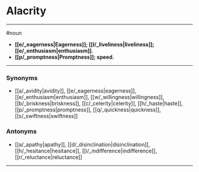 # Alacrity
---
#noun
- **[[e/_eagerness|Eagerness]]; [[l/_liveliness|liveliness]]; [[e/_enthusiasm|enthusiasm]].**
- **[[p/_promptness|Promptness]]; speed.**
---
### Synonyms
- [[a/_avidity|avidity]], [[e/_eagerness|eagerness]], [[e/_enthusiasm|enthusiasm]], [[w/_willingness|willingness]], [[b/_briskness|briskness]], [[c/_celerity|celerity]], [[h/_haste|haste]], [[p/_promptness|promptness]], [[q/_quickness|quickness]], [[s/_swiftness|swiftness]]
### Antonyms
- [[a/_apathy|apathy]], [[d/_disinclination|disinclination]], [[h/_hesitance|hesitance]], [[i/_indifference|indifference]], [[r/_reluctance|reluctance]]
---
